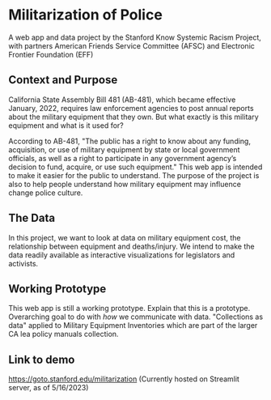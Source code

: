 # Militarization of Police
A web app and data project by the Stanford Know Systemic Racism Project, with partners American Friends Service Committee (AFSC) and Electronic Frontier Foundation (EFF)

## Context and Purpose
California State Assembly Bill 481 (AB-481), which became effective January, 2022, requires law enforcement agencies to post annual reports about the military equipment that they own. But what exactly is this military equipment and what is it used for?

According to AB-481, "The public has a right to know about any funding, acquisition, or use of military equipment by state or local government officials, as well as a right to participate in any government agency’s decision to fund, acquire, or use such equipment." This web app is intended to make it easier for the public to understand. The purpose of the project is also to help people understand how military equipment may influence change police culture.

## The Data
In this project, we want to look at data on military equipment cost, the relationship between equipment and deaths/injury. We intend to make the data readily available as interactive visualizations for legislators and activists. 

## Working Prototype
This web app is still a working prototype.
Explain that this is a prototype. Overarching goal to do with *how* we communicate with data. "Collections as data" applied to Military Equipment Inventories which are part of the larger CA lea policy manuals collection.

## Link to demo
https://goto.stanford.edu/militarization (Currently hosted on Streamlit server, as of 5/16/2023) 

